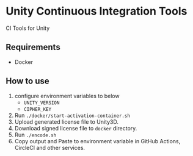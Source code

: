 # Unity Continuous Integration Tools

CI Tools for Unity

## Requirements

- Docker

## How to use

1. configure environment variables to below
   - `UNITY_VERSION`
   - `CIPHER_KEY`
2. Run `./docker/start-activation-container.sh`
3. Upload generated license file to Unity3D.
4. Download signed license file to `docker` directory.
5. Run `./encode.sh`
6. Copy output and Paste to environment variable in GitHub Actions, CircleCI and other services.
